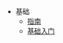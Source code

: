 * 基础
    * [指南](https://cdn.jsdelivr.net/gh/greycodee/golang-wiki@main/doc/guid.md "指南")
    * [基础入门](doc/base.md)